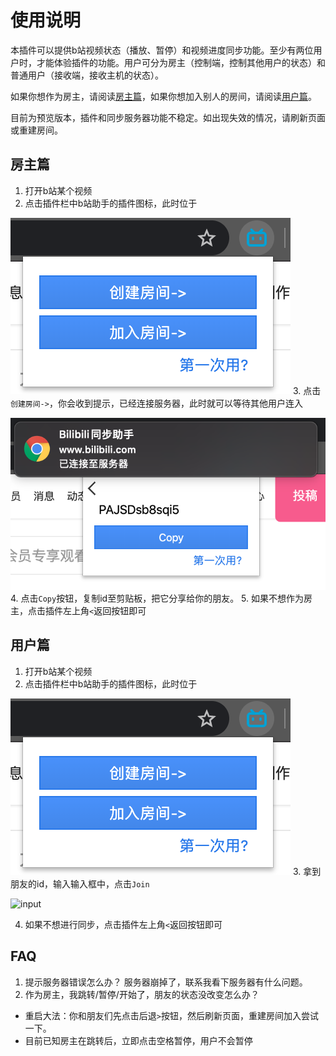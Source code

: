 # 使用说明

本插件可以提供b站视频状态（播放、暂停）和视频进度同步功能。至少有两位用户时，才能体验插件的功能。用户可分为房主（控制端，控制其他用户的状态）和普通用户（接收端，接收主机的状态）。

如果你想作为房主，请阅读[房主篇](#房主篇)，如果你想加入别人的房间，请阅读[用户篇](#用户篇)。

目前为预览版本，插件和同步服务器功能不稳定。如出现失效的情况，请刷新页面或重建房间。

## 房主篇

1. 打开b站某个视频
2. 点击插件栏中b站助手的插件图标，此时位于

![初始状态](./init.png)
3. 点击`创建房间->`，你会收到提示，已经连接服务器，此时就可以等待其他用户连入

![房主状态](./master.png)
4. 点击`Copy`按钮，复制id至剪贴板，把它分享给你的朋友。 
5. 如果不想作为房主，点击插件左上角`<`返回按钮即可

## 用户篇

1. 打开b站某个视频
2. 点击插件栏中b站助手的插件图标，此时位于

![初始状态](./init.png)
3. 拿到朋友的id，输入输入框中，点击`Join`

![input](./clinet.png)

4. 如果不想进行同步，点击插件左上角`<`返回按钮即可 

## FAQ

1. 提示服务器错误怎么办？
服务器崩掉了，联系我看下服务器有什么问题。
2. 作为房主，我跳转/暂停/开始了，朋友的状态没改变怎么办？
- 重启大法：你和朋友们先点击后退`>`按钮，然后刷新页面，重建房间加入尝试一下。
- 目前已知房主在跳转后，立即点击空格暂停，用户不会暂停